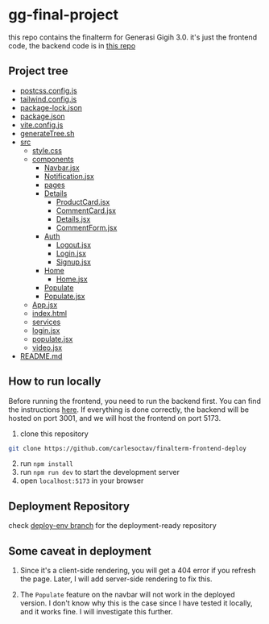 # gg-final-project

this repo contains the finalterm for Generasi Gigih 3.0.
it's just the frontend code, the backend code is in [this repo](https://github.com/carlesoctav/gg-midterm)

## Project tree

- [postcss.config.js](./postcss.config.js)
- [tailwind.config.js](./tailwind.config.js)
- [package-lock.json](./package-lock.json)
- [package.json](./package.json)
- [vite.config.js](./vite.config.js)
- [generateTree.sh](./generateTree.sh)
- [src](./src)
  - [style.css](./src/style.css)
  - [components](./src/components)
    - [Navbar.jsx](./src/components/Navbar.jsx)
    - [Notification.jsx](./src/components/Notification.jsx)
    - [pages](./src/components/pages)
    - [Details](./src/components/pages/Details)
      - [ProductCard.jsx](./src/components/pages/Details/ProductCard.jsx)
      - [CommentCard.jsx](./src/components/pages/Details/CommentCard.jsx)
      - [Details.jsx](./src/components/pages/Details/Details.jsx)
      - [CommentForm.jsx](./src/components/pages/Details/CommentForm.jsx)
    - [Auth](./src/components/pages/Auth)
      - [Logout.jsx](./src/components/pages/Auth/Logout.jsx)
      - [Login.jsx](./src/components/pages/Auth/Login.jsx)
      - [Signup.jsx](./src/components/pages/Auth/Signup.jsx)
    - [Home](./src/components/pages/Home)
      - [Home.jsx](./src/components/pages/Home/Home.jsx)
    - [Populate](./src/components/pages/Populate)
    - [Populate.jsx](./src/components/pages/Populate/Populate.jsx)
  - [App.jsx](./src/App.jsx)
  - [index.html](./src/index.html)
  - [services](./src/services)
  - [login.jsx](./src/services/login.jsx)
  - [populate.jsx](./src/services/populate.jsx)
  - [video.jsx](./src/services/video.jsx)
- [README.md](./README.md)

## How to run locally

Before running the frontend, you need to run the backend first. You can find the instructions [here](https://github.com/carlesoctav/gg-midterm). If everything is done correctly, the backend will be hosted on port 3001, and we will host the frontend on port 5173.

1. clone this repository

```bash
git clone https://github.com/carlesoctav/finalterm-frontend-deploy
```

2. run `npm install`
3. run `npm run dev` to start the development server
4. open `localhost:5173` in your browser

## Deployment Repository

check [deploy-env branch](https://github.com/carlesoctav/gg-finalterm/tree/deploy-env) for the deployment-ready repository

## Some caveat in deployment

1. Since it's a client-side rendering, you will get a 404 error if you refresh the page. Later, I will add server-side rendering to fix this.

2. The `Populate` feature on the navbar will not work in the deployed version. I don't know why this is the case since I have tested it locally, and it works fine. I will investigate this further.
